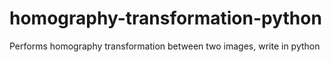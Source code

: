# homography-transformation-python
Performs homography transformation between two images, write in python
